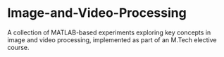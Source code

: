 # Image-and-Video-Processing
A collection of MATLAB-based experiments exploring key concepts in image and video processing, implemented as part of an M.Tech elective course.
